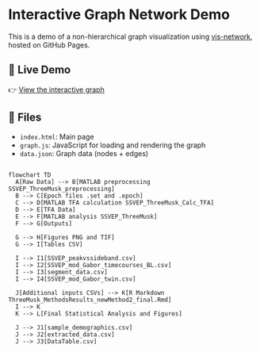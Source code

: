 # Interactive Graph Network Demo

This is a demo of a non-hierarchical graph visualization using [vis-network](https://visjs.github.io/vis-network/), hosted on GitHub Pages.

## 🔗 Live Demo

👉 [View the interactive graph](https://yourusername.github.io/graph-network-demo/)

## 📁 Files

- `index.html`: Main page
- `graph.js`: JavaScript for loading and rendering the graph
- `data.json`: Graph data (nodes + edges)


```mermaid

flowchart TD
  A[Raw Data] --> B[MATLAB preprocessing SSVEP_ThreeMusk_preprocessing]
  B --> C[Epoch files .set and .epoch]
  C --> D[MATLAB TFA calculation SSVEP_ThreeMusk_Calc_TFA]
  D --> E[TFA Data]
  E --> F[MATLAB analysis SSVEP_ThreeMusk]
  F --> G[Outputs]

  G --> H[Figures PNG and TIF]
  G --> I[Tables CSV]

  I --> I1[SSVEP_peakvssideband.csv]
  I --> I2[SSVEP_mod_Gabor_timecourses_BL.csv]
  I --> I3[segment_data.csv]
  I --> I4[SSVEP_mod_Gabor_twin.csv]

  J[Additional inputs CSVs] --> K[R Markdown ThreeMusk_MethodsResults_newMethod2_final.Rmd]
  I --> K
  K --> L[Final Statistical Analysis and Figures]

  J --> J1[sample_demographics.csv]
  J --> J2[extracted_data.csv]
  J --> J3[DataTable.csv]



```
